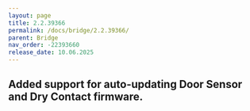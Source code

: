 ```yaml
---
layout: page
title: 2.2.39366
permalink: /docs/bridge/2.2.39366/
parent: Bridge
nav_order: -22393660
release_date: 10.06.2025
---
```


## Added support for auto-updating Door Sensor and Dry Contact firmware.
